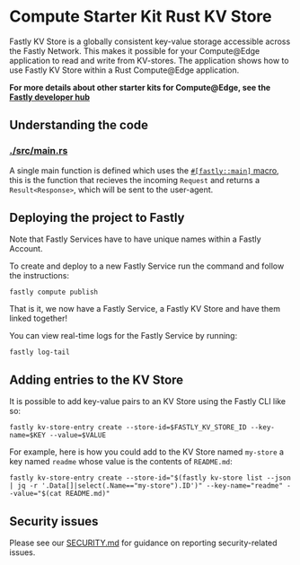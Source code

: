 # Compute Starter Kit Rust KV Store

Fastly KV Store is a globally consistent key-value storage accessible across the Fastly Network. This makes it possible for your Compute@Edge application to read and write from KV-stores. The application shows how to use Fastly KV Store within a Rust Compute@Edge application.

**For more details about other starter kits for Compute@Edge, see the [Fastly developer hub](https://developer.fastly.com/solutions/starters)**

## Understanding the code

### [./src/main.rs](./src/main.rs)

A single main function is defined which uses the [`#[fastly::main]` macro](https://docs.rs/fastly/latest/fastly/attr.main.html), this is the function that recieves the incoming `Request` and returns a `Result<Response>`, which will be sent to the user-agent.

## Deploying the project to Fastly

Note that Fastly Services have to have unique names within a Fastly Account.

To create and deploy to a new Fastly Service run the command and follow the instructions:

```shell
fastly compute publish
```

That is it, we now have a Fastly Service, a Fastly KV Store and have them linked together!

You can view real-time logs for the Fastly Service by running:
```shell
fastly log-tail
```

## Adding entries to the KV Store

It is possible to add key-value pairs to an KV Store using the Fastly CLI like so:
```shell
fastly kv-store-entry create --store-id=$FASTLY_KV_STORE_ID --key-name=$KEY --value=$VALUE
```

For example, here is how you could add to the KV Store named `my-store` a key named `readme` whose value is the contents of `README.md`:
```shell
fastly kv-store-entry create --store-id="$(fastly kv-store list --json | jq -r '.Data[]|select(.Name=="my-store").ID')" --key-name="readme" --value="$(cat README.md)"
```

## Security issues

Please see our [SECURITY.md](SECURITY.md) for guidance on reporting security-related issues.
